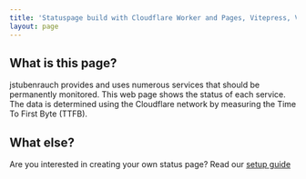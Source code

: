```yaml
---
title: 'Statuspage build with Cloudflare Worker and Pages, Vitepress, Vite and Vue'
layout: page
---
```


## What is this page?

jstubenrauch provides and uses numerous services that should be permanently monitored. This web page shows the status of each service. The data is determined using the Cloudflare network by measuring the Time To First Byte (TTFB).

<status-page />

## What else?

Are you interested in creating your own status page? Read our [setup guide](/setup/)
